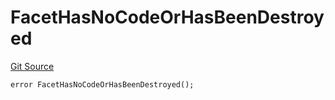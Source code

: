 # FacetHasNoCodeOrHasBeenDestroyed
[Git Source](https://github.com/thrackle-io/tron/blob/764000f27aa19925e60dae8d757a097eec620706/src/protocol/economic/ruleProcessor/RuleProcessorDiamond.sol)


```solidity
error FacetHasNoCodeOrHasBeenDestroyed();
```


